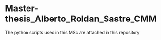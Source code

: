 # Master-thesis_Alberto_Roldan_Sastre_CMM
The python scripts used in this MSc are attached in this repository
